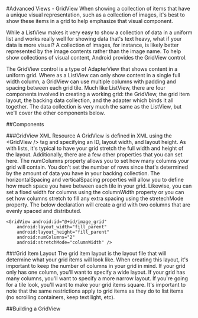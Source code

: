 #Advanced Views - GridView
When showing a collection of items that have a unique visual representation, such as a collection of images, it's best to show these items in a grid to help emphasize that visual component.

While a ListView makes it very easy to show a collection of data in a uniform list and works really well for showing data that's text heavy, what if your data is more visual? A collection of images, for instance, is likely better represented by the image contents rather than the image name. To help show collections of visual content, Android provides the GridView control.

The GridView control is a type of AdapterView that shows content in a uniform grid. Where as a ListView can only show content in a single full width column, a GridView can use multiple columns with padding and spacing between each grid tile. Much like ListView, there are four components involved in creating a working grid: the GridView, the grid item layout, the backing data collection, and the adapter which binds it all together. The data collection is very much the same as the ListView, but we'll cover the other components below.

##Components

###GridView XML Resource
A GridView is defined in XML using the &lt;GridView /&gt; tag and specifying an ID, layout width, and layout height. As with lists, it's typical to have your grid stretch the full width and height of the layout. Additionally, there are a few other properties that you can set here. The numColumns property allows you to set how many columns your grid will contain. You don't set the number of rows since that's determined by the amount of data you have in your backing collection. The horizontalSpacing and verticalSpacing properties will allow you to define how much space you have between each tile in your grid. Likewise, you can set a fixed width for columns using the columnWidth property or you can set how columns stretch to fill any extra spacing using the stretechMode property. The below declaration will create a grid with two columns that are evenly spaced and distributed.

```
<GridView android:id="@+id/image_grid"
    android:layout_width="fill_parent"
    android:layout_height="fill_parent"
    android:numColumns="2"
    android:stretchMode="columnWidth" />
```

###Grid Item Layout
The grid item layout is the layout file that will determine what your grid items will look like. When creating this layout, it's important to keep the number of columns in your grid in mind. If your grid only has one column, you'll want to specify a wide layout. If your grid has many columns, you'll want to specify a more narrow layout. If you're going for a tile look, you'll want to make your grid items square. It's important to note that the same restrictions apply to grid items as they do to list items (no scrolling containers, keep text light, etc).

##Building a GridView